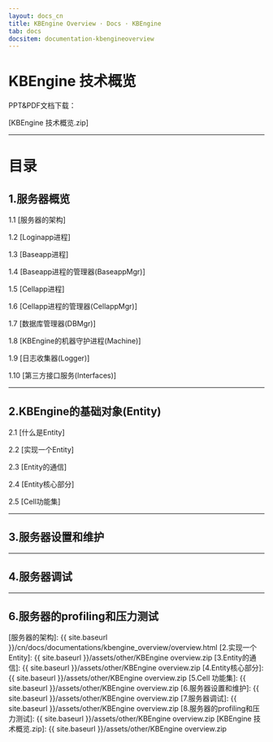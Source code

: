```yaml
---
layout: docs_cn
title: KBEngine Overview · Docs · KBEngine
tab: docs
docsitem: documentation-kbengineoverview
---
```


KBEngine 技术概览
====================

PPT&PDF文档下载：

[KBEngine 技术概览.zip]


--------------------------------------------------------------



目录
===

1.服务器概览
---------------------------------------

1.1 [服务器的架构]

1.2 [Loginapp进程]

1.3 [Baseapp进程]

1.4 [Baseapp进程的管理器(BaseappMgr)]

1.5 [Cellapp进程]

1.6 [Cellapp进程的管理器(CellappMgr)]

1.7 [数据库管理器(DBMgr)]

1.8 [KBEngine的机器守护进程(Machine)]

1.9 [日志收集器(Logger)]

1.10 [第三方接口服务(Interfaces)]



---------------------------------------



2.KBEngine的基础对象(Entity)
---------------------------------------

2.1 [什么是Entity]

2.2 [实现一个Entity]

2.3 [Entity的通信]

2.4 [Entity核心部分]

2.5 [Cell功能集]



---------------------------------------



3.服务器设置和维护
---------------------------------------



---------------------------------------



4.服务器调试
---------------------------------------


---------------------------------------



6.服务器的profiling和压力测试
---------------------------------------




[服务器的架构]: {{ site.baseurl }}/cn/docs/documentations/kbengine_overview/overview.html
[2.实现一个Entity]: {{ site.baseurl }}/assets/other/KBEngine overview.zip
[3.Entity的通信]: {{ site.baseurl }}/assets/other/KBEngine overview.zip
[4.Entity核心部分]: {{ site.baseurl }}/assets/other/KBEngine overview.zip
[5.Cell 功能集]: {{ site.baseurl }}/assets/other/KBEngine overview.zip
[6.服务器设置和维护]: {{ site.baseurl }}/assets/other/KBEngine overview.zip
[7.服务器调试]: {{ site.baseurl }}/assets/other/KBEngine overview.zip
[8.服务器的profiling和压力测试]: {{ site.baseurl }}/assets/other/KBEngine overview.zip
[KBEngine 技术概览.zip]: {{ site.baseurl }}/assets/other/KBEngine overview.zip